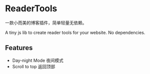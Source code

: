 # ReaderTools

一款小而美的博客插件，简单轻量无依赖。

A tiny js lib to create reader tools for your website. No dependencies.

## Features

- Day-night Mode 夜间模式
- Scroll to top 返回顶部
